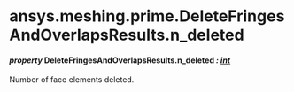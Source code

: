 # ansys.meshing.prime.DeleteFringesAndOverlapsResults.n_deleted

<a id="ansys.meshing.prime.DeleteFringesAndOverlapsResults.n_deleted"></a>

#### *property* DeleteFringesAndOverlapsResults.n_deleted *: [int](https://docs.python.org/3.11/library/functions.html#int)*

Number of face elements deleted.

<!-- !! processed by numpydoc !! -->
